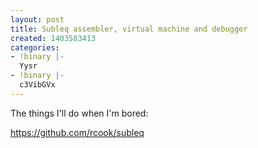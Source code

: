 ```yaml
---
layout: post
title: Subleq assembler, virtual machine and debugger
created: 1403583413
categories:
- !binary |-
  Yysr
- !binary |-
  c3VibGVx
---
```

The things I'll do when I'm bored:

https://github.com/rcook/subleq


